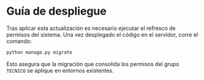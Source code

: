 # Guía de despliegue

Tras aplicar esta actualización es necesario ejecutar el refresco de permisos del sistema. Una vez desplegado el código en el servidor, corre el comando:

```bash
python manage.py migrate
```

Esto asegura que la migración que consolida los permisos del grupo `TECNICO` se aplique en entornos existentes.
